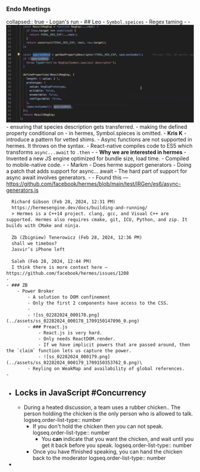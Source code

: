 ### Endo Meetings
collapsed:: true
	- Logan's run
	- ## Leo
		- `Symbol.speices`
			- Regex taming
			-
	- ![ss_02282024_000177.png](../assets/ss_02282024_000177_1709147361592_0.png)
	- ensuring that species description gets transferred.
	- making the defined property conditional on
	- in hermes, Symbol.spieces is omitted.
	- **Kris K**
		- introduce a pattern for vetted shims.
	- Async functions are not supported in hermes. It throws on the syntax.
	- React-native compiles code to ES5 which transforms `async...await` to `.then`
	-
	- **Why we are interested in hermes**
		- Invented a new JS engine optimized for bundle size, load time.
		- Compiled to mobile-native code.
		-
	- Markm - Does herme support generators
		- Doing a patch that adds support for async... await
		- The hard part of support for async await involves generators.
	-
	- Found this — https://github.com/facebook/hermes/blob/main/test/IRGen/es6/async-generators.js
	   
	  Richard Gibson (Feb 28, 2024, 12:31 PM)
	  https://hermesengine.dev/docs/building-and-running/
	  > Hermes is a C++14 project. clang, gcc, and Visual C++ are supported. Hermes also requires cmake, git, ICU, Python, and zip. It builds with CMake and ninja.
	   
	  Zb (Zbigniew) Tenerowicz (Feb 28, 2024, 12:36 PM)
	  shall we timebox?
	  Jasvir’s iPhone left
	   
	  Saleh (Feb 28, 2024, 12:44 PM)
	  I think there is more context here — https://github.com/facebook/hermes/issues/1208
	-
	- ### ZB
		- Power Broker
			- A solution to DOM confinement
			- Only the first 2 components have access to the CSS.
			-
			- ![ss_02282024_000178.png](../assets/ss_02282024_000178_1709150147096_0.png)
			- ### Preact.js
				- React.js is very hard.
				- Only needs ReactDOM.render.
				- If we have implicit powers that are passed around, then the `claim` function lets us capture the power.
				- ![ss_02282024_000179.png](../assets/ss_02282024_000179_1709150353762_0.png)\
			- Reyling on WeakMap and availability of global references.
	-
- ## Locks in JavaScript #Concurrency
	- During a heated discussion, a team uses a rubber chicken.. The person holdiing the chicken is the only person who is allowed to talk.
	  logseq.order-list-type:: number
		- If you don't hold the chicken then you can not speak.
		  logseq.order-list-type:: number
			- You **can** indicate that you want the chicken, and wait until you get it back before you speak.
			  logseq.order-list-type:: number
		- Once you have ffinished speaking, you can hand the chicken back to the moderator
		  logseq.order-list-type:: number
-